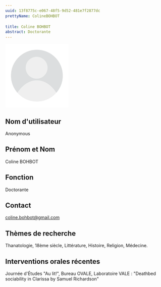 ```yaml
---
uuid: 13f8775c-e067-48f5-9d52-481e7f2877dc
prettyName: ColineBOHBOT

title: Coline BOHBOT
abstract: Doctorante
---
```


<img src="./avatar.webp" width="200px" />

## ﻿Nom d'utilisateur

 Anonymous

## Prénom et Nom

 Coline BOHBOT

## Fonction

 Doctorante

## Contact

 coline.bohbot@gmail.com

## Thèmes de recherche

 Thanatologie, 18ème siècle, Littérature, Histoire, Religion, Médecine.

## Interventions orales récentes

 Journée d'Études "Au lit!", Bureau OVALE, Laboratoire VALE : "Deathbed sociability in Clarissa by Samuel Richardson"

